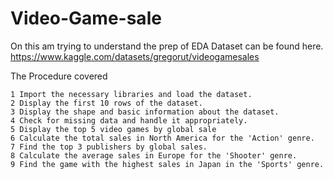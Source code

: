 # Video-Game-sale

On this am trying to understand the prep of EDA
Dataset can be found here. https://www.kaggle.com/datasets/gregorut/videogamesales

The Procedure covered 

    1 Import the necessary libraries and load the dataset.
    2 Display the first 10 rows of the dataset.
    3 Display the shape and basic information about the dataset.
    4 Check for missing data and handle it appropriately.
    5 Display the top 5 video games by global sale
    6 Calculate the total sales in North America for the 'Action' genre.
    7 Find the top 3 publishers by global sales.
    8 Calculate the average sales in Europe for the 'Shooter' genre.
    9 Find the game with the highest sales in Japan in the 'Sports' genre.
